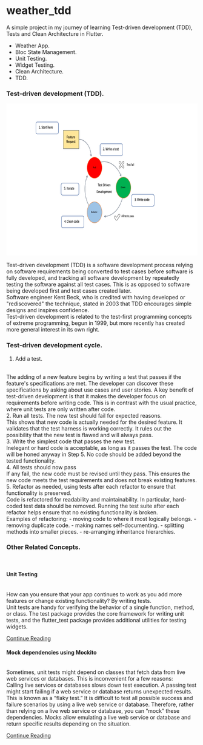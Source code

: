 # weather_tdd

A simple project in my journey of learning Test-driven development (TDD), Tests and Clean Architecture in Flutter.

- Weather App.
- Bloc State Management.
- Unit Testing.
- Widget Testing.
- Clean Architecture.
- TDD.


### Test-driven development (TDD).

<p float="left">
   <img src="https://github.com/mo7amedaliEbaid/weather-TDD/blob/d347e3c95e1aa601b41b1493d25107ca64465786/screenshots/tdd.png" width="670" height="400" />
</p>


Test-driven development (TDD) is a software development process relying on software requirements being converted to test cases before software is fully developed, and tracking all software development by repeatedly testing the software against all test cases. This is as opposed to software being developed first and test cases created later.
<br />
Software engineer Kent Beck, who is credited with having developed or "rediscovered" the technique, stated in 2003 that TDD encourages simple designs and inspires confidence.
<br />
Test-driven development is related to the test-first programming concepts of extreme programming, begun in 1999, but more recently has created more general interest in its own right.
<br />

### Test-driven development cycle.

1. Add a test.
<br />
The adding of a new feature begins by writing a test that passes if the feature's specifications are met. The developer can discover these specifications by asking about use cases and user stories. A key benefit of test-driven development is that it makes the developer focus on requirements before writing code. This is in contrast with the usual practice, where unit tests are only written after code.
<br />
2. Run all tests. The new test should fail for expected reasons.
<br />
This shows that new code is actually needed for the desired feature. It validates that the test harness is working correctly. It rules out the possibility that the new test is flawed and will always pass.
<br />
3. Write the simplest code that passes the new test.
<br />
Inelegant or hard code is acceptable, as long as it passes the test. The code will be honed anyway in Step 5. No code should be added beyond the tested functionality.
<br />
4. All tests should now pass
<br />
If any fail, the new code must be revised until they pass. This ensures the new code meets the test requirements and does not break existing features.
<br />
5. Refactor as needed, using tests after each refactor to ensure that functionality is preserved.
<br />
Code is refactored for readability and maintainability. In particular, hard-coded test data should be removed. Running the test suite after each refactor helps ensure that no existing functionality is broken.
<br />
Examples of refactoring:
- moving code to where it most logically belongs.
- removing duplicate code.
- making names self-documenting.
- splitting methods into smaller pieces.
- re-arranging inheritance hierarchies.
<br />

### Other Related Concepts.

<br />

#### Unit Testing

<br />
How can you ensure that your app continues to work as you add more features or change existing functionality? By writing tests.
<br />
Unit tests are handy for verifying the behavior of a single function, method, or class. The test package provides the core framework for writing unit tests, and the flutter_test package provides additional utilities for testing widgets.
<br />

[Continue Reading](https://docs.flutter.dev/cookbook/testing/unit/introduction)


#### Mock dependencies using Mockito

<br />
Sometimes, unit tests might depend on classes that fetch data from live web services or databases. This is inconvenient for a few reasons:
<br />
Calling live services or databases slows down test execution.
A passing test might start failing if a web service or database returns unexpected results. This is known as a “flaky test.”
It is difficult to test all possible success and failure scenarios by using a live web service or database.
Therefore, rather than relying on a live web service or database, you can “mock” these dependencies. Mocks allow emulating a live web service or database and return specific results depending on the situation.

[Continue Reading](https://docs.flutter.dev/cookbook/testing/unit/mocking)
